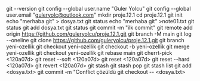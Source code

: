 git --version
git config --global user.name "Guler Yolcu"
git config --global user.email "guleryolc@outlook.com"
mkdir proje.12.1
cd proje.12.1
git init
echo "merhaba git" > dosya.txt
git status
echo "merhaba git" >note01.txt
git status
git add dosya.txt
git status
git commit -m "ilk commit"
git remote add origin https://github.com/guleryolcu/proje.12.1.git
git branch -M main
git log --oneline
git clone https://github.com/guleryolcu/proje.12.1.git
 git branch yeni-ozellik
 git checkout yeni-ozellik
  git checkout -b yeni-ozellik
  git merge yeni-ozellik
 git checkout yeni-ozellik
git rebase main
git cherrt-pick <120a07d>
git reset --soft <120a07d>
git reset <120a07d>
git reset --hard <120a07d>
git revert <120a07d>
git stash
git stash pop
git stash list
git add <dosya.txt>
git commit -m "Conflict çözüldü
git checkout -- <dosya.txt>
